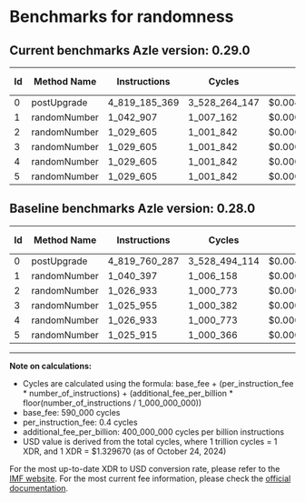 # Benchmarks for randomness

## Current benchmarks Azle version: 0.29.0

| Id  | Method Name  | Instructions  | Cycles        | USD           | USD/Million Calls | Change                              |
| --- | ------------ | ------------- | ------------- | ------------- | ----------------- | ----------------------------------- |
| 0   | postUpgrade  | 4_819_185_369 | 3_528_264_147 | $0.0046914270 | $4_691.42         | <font color="green">-574_918</font> |
| 1   | randomNumber | 1_042_907     | 1_007_162     | $0.0000013392 | $1.33             | <font color="red">+2_510</font>     |
| 2   | randomNumber | 1_029_605     | 1_001_842     | $0.0000013321 | $1.33             | <font color="red">+2_672</font>     |
| 3   | randomNumber | 1_029_605     | 1_001_842     | $0.0000013321 | $1.33             | <font color="red">+3_650</font>     |
| 4   | randomNumber | 1_029_605     | 1_001_842     | $0.0000013321 | $1.33             | <font color="red">+2_672</font>     |
| 5   | randomNumber | 1_029_605     | 1_001_842     | $0.0000013321 | $1.33             | <font color="red">+3_690</font>     |

## Baseline benchmarks Azle version: 0.28.0

| Id  | Method Name  | Instructions  | Cycles        | USD           | USD/Million Calls |
| --- | ------------ | ------------- | ------------- | ------------- | ----------------- |
| 0   | postUpgrade  | 4_819_760_287 | 3_528_494_114 | $0.0046917328 | $4_691.73         |
| 1   | randomNumber | 1_040_397     | 1_006_158     | $0.0000013379 | $1.33             |
| 2   | randomNumber | 1_026_933     | 1_000_773     | $0.0000013307 | $1.33             |
| 3   | randomNumber | 1_025_955     | 1_000_382     | $0.0000013302 | $1.33             |
| 4   | randomNumber | 1_026_933     | 1_000_773     | $0.0000013307 | $1.33             |
| 5   | randomNumber | 1_025_915     | 1_000_366     | $0.0000013302 | $1.33             |

---

**Note on calculations:**

- Cycles are calculated using the formula: base_fee + (per_instruction_fee \* number_of_instructions) + (additional_fee_per_billion \* floor(number_of_instructions / 1_000_000_000))
- base_fee: 590_000 cycles
- per_instruction_fee: 0.4 cycles
- additional_fee_per_billion: 400_000_000 cycles per billion instructions
- USD value is derived from the total cycles, where 1 trillion cycles = 1 XDR, and 1 XDR = $1.329670 (as of October 24, 2024)

For the most up-to-date XDR to USD conversion rate, please refer to the [IMF website](https://www.imf.org/external/np/fin/data/rms_sdrv.aspx).
For the most current fee information, please check the [official documentation](https://internetcomputer.org/docs/current/developer-docs/gas-cost#execution).
